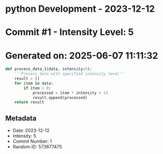 ﻿# python Development - 2023-12-12
# Commit #1 - Intensity Level: 5
# Generated on: 2025-06-07 11:11:32
```python
def process_data_1(data, intensity=5):
    '''Process data with specified intensity level'''
    result = []
    for item in data:
        if item > 0:
            processed = item * intensity + 13
            result.append(processed)
    return result
```
## Metadata
- Date: 2023-12-12
- Intensity: 5
- Commit Number: 1
- Random ID: 573677475
